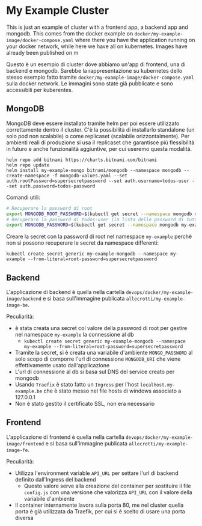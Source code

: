 # My Example Cluster

This is just an example of cluster with a frontend app, a backend app and mongodb. This comes from the docker example on `docker/my-example-image/docker-compose.yaml` where there you have the application running on your docker network, while here we have all on kubernetes. Images have already been published on m

Questo è un esempio di cluster dove abbiamo un'app di frontend, una di backend e mongodb. Sarebbe la rappresentazione su kubernetes dello stesso esempio fatto tramite `docker/my-example-image/docker-compose.yaml` sulla docker network. Le immagini sono state già pubblicate e sono accessibili per kuberentes.

## MongoDB

MongoDB deve essere installato tramite helm per poi essere utilizzato correttamente dentro il cluster. C'è la possibilità di installarlo standalone (un solo pod non scalabile) o come replicaset (scalabile orizzontalmente). Per ambienti reali di produzione si usa il replicaset che garantisce più flessibilità in futuro e anche funzionalità aggiuntive, per cui useremo questa modalità.

```shell
helm repo add bitnami https://charts.bitnami.com/bitnami
helm repo update
helm install my-example-mongo bitnami/mongodb --namespace mongodb --create-namespace -f mongodb-values.yaml --set auth.rootPassword=supersecretpassword --set auth.username=todos-user --set auth.password=todos-password
```

Comandi utili:

```bash
# Recuperare la password di root
export MONGODB_ROOT_PASSWORD=$(kubectl get secret --namespace mongodb mongo-secret -o jsonpath="{.data.mongodb-root-password}" | base64 -d)
# Recuperare la password di todos-user (la lista delle password di tutti gli utenti in realtà)
export MONGODB_PASSWORD=$(kubectl get secret --namespace mongodb my-example-mongo-mongodb -o jsonpath="{.data.mongodb-passwords}" | base64 -d | awk -F',' '{print $1}')
```

Creare la secret con la password di root nel namespace `my-example` perchè non si possono recuperare le secret da namespace differenti:

```shell
kubectl create secret generic my-example-mongodb --namespace my-example --from-literal=root-password=supersecretpassword
```

## Backend

L'applicazione di backend è quella nella cartella `devops/docker/my-example-image/backend` e si basa sull'immagine publicata `allecrotti/my-example-image-be`.

Peculiarità:

- è stata creata una secret col valore della password di root per gestire nel namespace `my-example` la connessione al db
  - `kubectl create secret generic my-example-mongodb --namespace my-example --from-literal=root-password=supersecretpassword`
- Tramite la secret, si è creata una variabile d'ambiente `MONGO_PASSWORD` al solo scopo di comporre l'url di connessione `MONGODB_URI` che viene effettivamente usato dall'applicazione
- L'url di connessione al db si basa sul DNS del service creato per mongodb
- Usando `Traefix` è stato fatto un `Ingress` per l'host `localhost.my-example.be` che è stato messo nel file hosts di windows associato a 127.0.0.1
- Non è stato gestito il certificato SSL, non era necessario

## Frontend

L'applicazione di frontend è quella nella cartella `devops/docker/my-example-image/frontend` e si basa sull'immagine publicata `allecrotti/my-example-image-fe`.

Peculiarità:

- Utilizza l'environment variable `API_URL` per settare l'url di backend definito dall'Ingress del backend
  - Questo valore serve alla creazione del container per sostituire il file `config.js` con una versione che valorizza `API_URL` con il valore della variabile d'ambiente
- Il container internamente lavora sulla porta 80, me nel cluster quella porta è già utilizzata da Traefik, per cui si è scelto di usare una porta diversa
